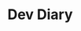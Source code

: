 ---
# Featured tags need to have either the `list` or `grid` layout (PRO only).
layout: list

# The title of the tag's page.
title: Dev Diary

# The name of the tag, used in a post's front matter (e.g. tags: [<slug>]).
slug: devdiary

# (Optional) Write a short (~150 characters) description of this featured tag.
description: >
  한 주동안의 개발 일지입니다. 
  Flutter를 사용한 앱 개발을 하고 있습니다.

# (Optional) You can disable grouping posts by date.
# no_groups: true

# Exclude this example category from the sitemap.
# DON'T USE THIS SETTING IN YOUR CATEGORIES!
sitemap: false
---